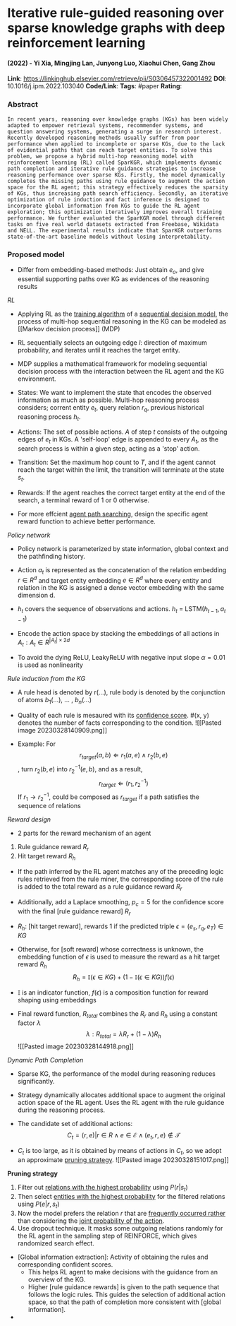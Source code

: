 # Iterative rule-guided reasoning over sparse knowledge graphs with deep reinforcement learning
#### (2022) - Yi Xia, Mingjing Lan, Junyong Luo, Xiaohui Chen, Gang Zhou
**Link**: https://linkinghub.elsevier.com/retrieve/pii/S0306457322001492
**DOI**: 10.1016/j.ipm.2022.103040
**Code/Link**:
**Tags**: #paper
**Rating**:

### Abstract

```
In recent years, reasoning over knowledge graphs (KGs) has been widely adapted to empower retrieval systems, recommender systems, and question answering systems, generating a surge in research interest. Recently developed reasoning methods usually suffer from poor performance when applied to incomplete or sparse KGs, due to the lack of evidential paths that can reach target entities. To solve this problem, we propose a hybrid multi-hop reasoning model with reinforcement learning (RL) called SparKGR, which implements dynamic path completion and iterative rule guidance strategies to increase reasoning performance over sparse KGs. Firstly, the model dynamically completes the missing paths using rule guidance to augment the action space for the RL agent; this strategy effectively reduces the sparsity of KGs, thus increasing path search efficiency. Secondly, an iterative optimization of rule induction and fact inference is designed to incorporate global information from KGs to guide the RL agent exploration; this optimization iteratively improves overall training performance. We further evaluated the SparKGR model through different tasks on five real world datasets extracted from Freebase, Wikidata and NELL. The experimental results indicate that SparKGR outperforms state-of-the-art baseline models without losing interpretability.
```

### Proposed model

- Differ from embedding-based methods: Just obtain $e_o$, and give essential supporting paths over KG as evidences of the reasoning results

*RL*
- Applying RL as the <u>training algorithm</u> of a <u>sequential decision model</u>, the process of multi-hop sequential reasoning in the KG can be modeled as [[Markov decision process]] (MDP)

- RL sequentially selects an outgoing edge $l$: direction of maximum probability, and iterates until it reaches the target entity.

- MDP supplies a mathematical framework for modeling sequential decision process with the interaction between the RL agent and the KG environment. 

- States: We want to implement the state that encodes the observed information as much as possible. Multi-hop reasoning process considers; corrent entity $e_t$, query relation $r_q$, previous historical reasoning process $h_t$.

- Actions: The set of possible actions. $A$ of step $t$ consists of the outgoing edges of $e_t$ in KGs. A 'self-loop' edge is appended to every $A_t$, as the search process is within a given step, acting as a 'stop' action.

- Transition: Set the maximum hop count to $T$, and if the agent cannot reach the target within the limit, the transition will terminate at the state $s_t$. 

- Rewards: If the agent reaches the correct target entity at the end of the search, a terminal reward of 1 or 0 otherwise. 

- For more effcient <u>agent path searching</u>, design the specific agent reward function to achieve better performance.

*Policy network*
- Policy network is parameterized by state information, global context and the pathfinding history. 

- Action $a_t$ is represented as the concatenation of the relation embedding $r \in {R^d}$  and target entity embedding $e \in {R^d}$ where every entity and relation in the KG is assigned a dense vector embedding with the same dimension d. 

- $h_t$ covers the sequence of observations and actions. $h_t$ = LSTM($h_{t-1}, a_{t-1}$)

- Encode the action space by stacking the embeddings of all actions in $A_t: A_t \in {R^{|A_t|\times2d}}$

- To avoid the dying ReLU, LeakyReLU with negative input slope $\alpha = 0.01$ is used as nonlinearity

*Rule induction from the KG*
- A rule head is denoted by r(...), rule body is denoted by the conjunction of atoms $b_1$(...), ... , $b_n$(...)

- Quality of each rule is mesaured with its <u>confidence score</u>. #(x, y) denotes the number of facts corresponding to the condition.
![[Pasted image 20230328140909.png]]

- Example: For $$r_{target}(a,b) \Leftarrow r_1(a,e) \land r_2(b,e)$$, turn $r_2(b,e)$ into $r_{2}^{-1}(e,b)$, and as a result, $$r_{target} \Leftarrow (r_1, r_{2}^{-1})$$If $r_1 \to r_{2}^{-1}$, could be composed as $r_{target}$ if a path satisfies the sequence of relations

*Reward design*
- 2 parts for the reward mechanism of an agent

1. Rule guidance reward $R_r$
2. Hit target reward $R_h$

- If the path inferred by the RL agent matches any of the preceding logic rules retrieved from the rule miner, the corresponding score of the rule is added to the total reward as a rule guidance reward $R_r$

- Additionally, add a Laplace smoothing, $p_c = 5$ for the confidence score with the final [rule guidance reward] $R_r$

- $R_h$: [hit target reward], rewards 1 if the predicted triple $\epsilon = (e_s, r_q, e_T) \in KG$

- Otherwise, for [soft reward] whose correctness is unknown, the embedding function of $\epsilon$ is used to measure the reward as a hit target reward $R_h$
$$R_h = \mathbb{I}(\epsilon \in KG) + (1-\mathbb{I}(\epsilon \in KG))f(\epsilon)$$

- $\mathbb{I}$ is an indicator function, $f(\epsilon)$ is a composition function for reward shaping using embeddings

- Final reward function, $R_{total}$ combines the $R_r$ and $R_h$ using a constant factor $\lambda$
$$\lambda : R_{total} = \lambda R_r + (1-\lambda)R_h$$ 
![[Pasted image 20230328144918.png]]

*Dynamic Path Completion*
- Sparse KG, the performance of the model during reasoning reduces significantly.

- Strategy dynamically allocates additional space to augment the original action space of the RL agent. Uses the RL agent with the rule guidance during the reasoning process. 

- The candidate set of additional actions: $$C_t = {(r,e)|r \in R \land e \in \mathcal{E} \land (e_t, r, e) \notin \mathcal{T} }$$
- $C_t$ is too large, as it is obtained by means of actions in $C_t$, so we adopt an approximate <u>pruning strategy</u>. 
 ![[Pasted image 20230328151017.png]]

**Pruning strategy**
1. Filter out <u>relations with the highest probability</u> using $P(r|s_t)$
2. Then select <u>entities with the highest probability</u> for the filtered relations using $P(e|r, s_t)$
3. Now the model prefers the relation $r$ that are <u>frequently occurred rather</u> than considering the <u>joint probability of the action</u>. 
4. Use dropout technique. It masks some outgoing relations randomly for the RL agent in the sampling step of REINFORCE, which gives randomized search effect.

- [Global information extraction]: Activity of obtaining the rules and corresponding confident scores. 
	- This helps RL agent to make decisions with the guidance from an overview of the KG. 
	- Higher [rule guidance rewards] is given to the path sequence that follows the logic rules. This guides the selection of additional action space, so that the path of completion more consistent with [global information].
- 










